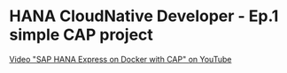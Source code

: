 # HANA CloudNative Developer - Ep.1 simple CAP project

[Video "SAP HANA Express on Docker with CAP" on YouTube](https://youtu.be/-dFaN1nzHq0)